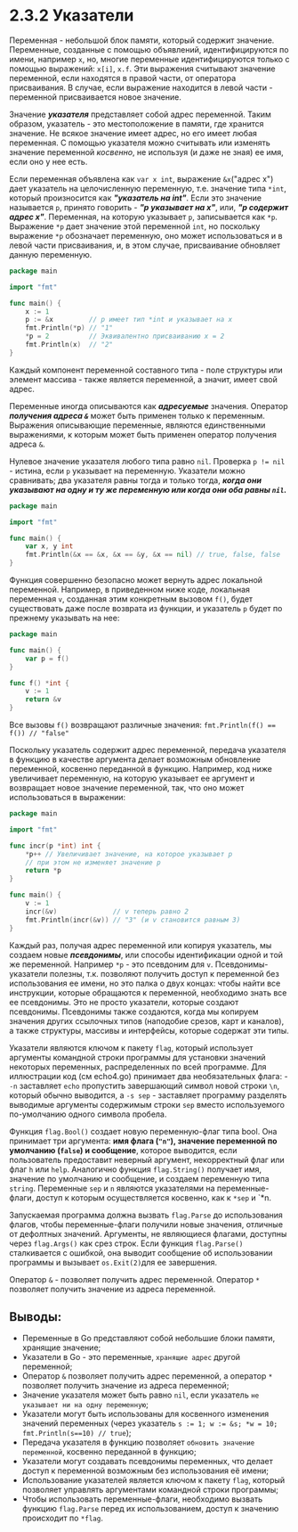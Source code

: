 # 2.3.2 Указатели

Переменная - небольшой блок памяти, который содержит значение. Переменные, созданные с помощью объявлений,
идентифицируются по имени, например `x`, но, многие переменные идентифицируются только с помощью
выражений: `x[i]`, `x.f`. Эти выражения считывают значение переменной, если находятся в правой части, от оператора
присваивания. В случае, если выражение находится в левой части - переменной присваивается новое значение.

Значение **_указателя_** представляет собой адрес переменной. Таким образом, указатель - это местоположение в памяти,
где хранится значение. Не всякое значение имеет адрес, но его имеет любая переменная. С помощью указателя можно
считывать или изменять значение переменной _косвенно_, не используя (и даже не зная) ее имя, если оно у нее есть.

Если переменная объявлена как `var x int`, выражение `&x`("адрес х") дает указатель на целочисленную переменную, т.е.
значение типа `*int`, который произносится как **_"указатель на int"_**.
Если это значение называется `p`, принято говорить - **_"p указывает на x"_**, или, **_"p содержит адрес x"_**.
Переменная, на которую указывает `p`, записывается как `*p`. Выражение `*p` дает значение этой переменной `int`, но
поскольку выражение `*p` обозначает переменную, оно может использоваться и в левой части присваивания, и, в этом случае,
присваивание обновляет данную переменную.

```go
package main

import "fmt"

func main() {
	x := 1
	p := &x         // p имеет тип *int и указывает на x
	fmt.Println(*p) // "1"
	*p = 2          // Эквивалентно присваиванию x = 2
	fmt.Println(x)  // "2"
}
```

Каждый компонент переменной составного типа - поле структуры или элемент массива - также является переменной, а значит,
имеет свой адрес.

Переменные иногда описываются как **_адресуемые_** значения. Оператор **_получения адреса `&`_** может быть применен
только к переменным. Выражения описывающие переменные, являются единственными выражениями, к которым может быть применен
оператор получения адреса `&`.

Нулевое значение указателя любого типа равно `nil`. Проверка `p != nil` - истина, если `p` указывает на переменную.
Указатели можно сравнивать; два указателя равны тогда и только тогда, **_когда они указывают на одну и ту же переменную
или когда они оба равны `nil`._**

```go
package main

import "fmt"

func main() {
	var x, y int
	fmt.Println(&x == &x, &x == &y, &x == nil) // true, false, false
}
```

Функция совершенно безопасно может вернуть адрес локальной переменной. Например, в приведенном ниже коде, локальная
переменная `v`, созданная этим конкретным вызовом `f()`, будет существовать даже после возврата из функции, и
указатель `p` будет по прежнему указывать на нее:

``` go
package main

func main() {
	var p = f()
}

func f() *int {
	v := 1
	return &v
}
```

Все вызовы `f()` возвращают различные значения:
`fmt.Println(f() == f()) // "false"`

Поскольку указатель содержит адрес переменной, передача указателя в функцию в качестве аргумента делает возможным
обновление переменной, косвенно переданной в функцию.
Например, код ниже увеличивает переменную, на которую указывает ее аргумент и возвращает новое значение переменной, так,
что оно может использоваться в выражении:

``` go
package main

import "fmt"

func incr(p *int) int {
	*p++ // Увеличивает значение, на которое указывает p
	// при этом не изменяет значение p
	return *p
}

func main() {
	v := 1
	incr(&v)              // v теперь равно 2
	fmt.Println(incr(&v)) // "3" (и v становится равным 3)
}
```

Каждый раз, получая адрес переменной или копируя указатель, мы создаем новые **_псевдонимы_**, или способы идентификации
одной и той же переменной. Например `*p` - это псевдоним для `v`. Псевдонимы-указатели полезны, т.к. позволяют получить
доступ к переменной без использования ее имени, но это палка о двух концах: чтобы найти все инструкции, которые
обращаются к переменной, необходимо знать все ее псевдонимы. Это не просто указатели, которые создают псевдонимы.
Псевдонимы также создаются, когда мы копируем значения других ссылочных типов (наподобие срезов, карт и каналов), а
также структуры, массивы и интерфейсы, которые содержат эти типы.

Указатели являются ключом к пакету `flag`, который использует аргументы командной строки программы для установки
значений некоторых переменных, распределенных по всей программе. Для иллюстрации код (см echo4.go) принимает два
необязательных флага: - `-n` заставляет `echo` пропустить завершающий символ новой строки `\n`, который обычно
выводится, а `-s sep` - заставляет программу разделять выводимые аргументы содержимым строки `sep` вместо используемого
по-умолчанию одного символа пробела.

Функция `flag.Bool()` создает новую переменную-флаг типа bool. Она принимает три аргумента: **имя флага (`"n"`),
значение переменной по умолчанию (`false`) и сообщение**, которое выводится, если пользователь предоставит неверный
аргумент, некорректный флаг или флаг `h` или `help`. Аналогично функция `flag.String()` получает имя, значение по
умолчанию и сообщение, и создаем переменную типа `string`.
Переменные `sep` и `n` являются указателями на переменные-флаги, доступ к которым осуществляется косвенно, как к `*sep`
и `*n.

Запускаемая программа должна вызвать `flag.Parse` до использования флагов, чтобы переменные-флаги получили новые
значения, отличные от дефолтных значений. Аргументы, не являющиеся флагами, доступны через `flag.Args()` как срез строк.
Если функция `flag.Parse()` сталкивается с ошибкой, она выводит сообщение об использовании программы и
вызывает `os.Exit(2)`для ее завершения.

Оператор `&` - позволяет получить адрес переменной. Оператор `*` позволяет получить значение из адреса переменной.

## Выводы:

* Переменные в Go представляют собой небольшие блоки памяти, хранящие значение;
* Указатели в Go - это переменные, `хранящие адрес` другой переменной;
* Оператор `&` позволяет получить адрес переменной, а оператор `*` позволяет получить значение из адреса переменной;
* Значение указателя может быть равно `nil`, если указатель `не указывает ни на одну переменную`;
* Указатели могут быть использованы для косвенного изменения значений переменных (через
  указатель `s := 1; w := &s; *w = 10; fmt.Println(s==10) // true`);
* Передача указателя в функцию позволяет `обновить значение переменной`, косвенно переданной в функцию;
* Указатели могут создавать псевдонимы переменных, что делает доступ к переменной возможным без использования её имени;
* Использование указателей является ключом к пакету `flag`, который позволяет управлять аргументами командной строки
  программы;
* Чтобы использовать переменные-флаги, необходимо вызвать функцию `flag.Parse` перед их использованием, доступ к
  значению происходит по `*flag`.